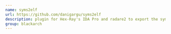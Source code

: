 ```yaml
---
name: syms2elf
url: https://github.com/danigargu/syms2elf
description: plugin for Hex-Ray's IDA Pro and radare2 to export the symbols recognized to the ELF symbol table. URL : https://github.com/danigargu/syms2elf Groups : blackarch blackarch-reversing blackarch-disassembler blackarch-binary
group: blackarch
---
```

